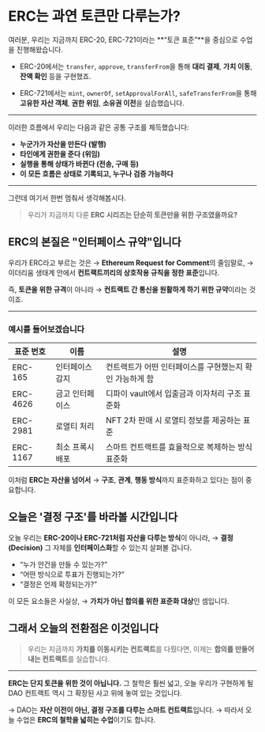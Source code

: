 # ERC는 과연 토큰만 다루는가?

여러분, 우리는 지금까지
ERC-20, ERC-721이라는 **“토큰 표준”**을 중심으로 수업을 진행해왔습니다.

- ERC-20에서는 `transfer`, `approve`, `transferFrom`을 통해
  **대리 결제**, **가치 이동**, **잔액 확인** 등을 구현했죠.

- ERC-721에서는 `mint`, `ownerOf`, `setApprovalForAll`, `safeTransferFrom`을 통해
  **고유한 자산 객체**, **권한 위임**, **소유권 이전**을 실습했습니다.

---

이러한 흐름에서 우리는 다음과 같은 공통 구조를 체득했습니다:

- **누군가가 자산을 만든다 (발행)**
- **타인에게 권한을 준다 (위임)**
- **실행을 통해 상태가 바뀐다 (전송, 구매 등)**
- **이 모든 흐름은 상태로 기록되고, 누구나 검증 가능하다**

---

그런데 여기서 한번 멈춰서 생각해봅시다.

> 우리가 지금까지 다룬 **ERC 시리즈는
> 단순히 토큰만을 위한 구조였을까요?**

## ERC의 본질은 "인터페이스 규약"입니다

우리가 ERC라고 부르는 것은
→ **Ethereum Request for Comment**의 줄임말로,
→ 이더리움 생태계 안에서 **컨트랙트끼리의 상호작용 규칙을 정한 표준**입니다.

즉, **토큰을 위한 규격**이 아니라
→ **컨트랙트 간 통신을 원활하게 하기 위한 규약**이라는 것이죠.

---

### 예시를 들어보겠습니다

| 표준 번호 | 이름             | 설명                                                     |
| --------- | ---------------- | -------------------------------------------------------- |
| ERC-165   | 인터페이스 감지  | 컨트랙트가 어떤 인터페이스를 구현했는지 확인 가능하게 함 |
| ERC-4626  | 금고 인터페이스  | 디파이 vault에서 입출금과 이자처리 구조 표준화           |
| ERC-2981  | 로열티 처리      | NFT 2차 판매 시 로열티 정보를 제공하는 표준              |
| ERC-1167  | 최소 프록시 배포 | 스마트 컨트랙트를 효율적으로 복제하는 방식 표준화        |

이처럼 **ERC는 자산을 넘어서**
→ **구조**, **관계**, **행동 방식**까지 표준화하고 있다는 점이 중요합니다.

## 오늘은 '결정 구조'를 바라볼 시간입니다

오늘 우리는 **ERC-20이나 ERC-721처럼 자산을 다루는 방식**이 아니라,
→ **결정(Decision)** 그 자체를 **인터페이스화**할 수 있는지 살펴볼 겁니다.

- “누가 안건을 만들 수 있는가?”
- “어떤 방식으로 투표가 진행되는가?”
- “결정은 언제 확정되는가?”

이 모든 요소들은 사실상,
→ **가치가 아닌 합의를 위한 표준화 대상**인 셈입니다.

## 그래서 오늘의 전환점은 이것입니다

> 우리는 지금까지 **가치를 이동시키는 컨트랙트**를 다뤘다면,
> 이제는 **합의를 만들어내는 컨트랙트**를 실습합니다.

---

**ERC는 단지 토큰을 위한 것이 아닙니다.**
그 철학은 훨씬 넓고,
오늘 우리가 구현하게 될 DAO 컨트랙트 역시
그 확장된 사고 위에 놓여 있는 것입니다.

→ DAO는 **자산 이전이 아닌, 결정 구조를 다루는 스마트 컨트랙트**입니다.
→ 따라서 오늘 수업은 **ERC의 철학을 넓히는 수업**이기도 합니다.
